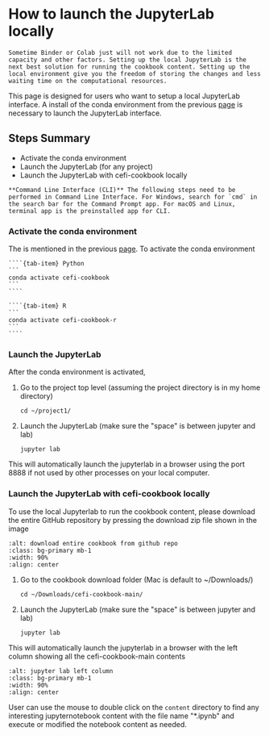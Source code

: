 # How to launch the JupyterLab locally
```{important}
Sometime Binder or Colab just will not work due to the limited capacity and other factors. Setting up the local JupyterLab is the next best solution for running the cookbook content. Setting up the local environment give you the freedom of storing the changes and less waiting time on the computational resources.
```

This page is designed for users who want to setup a local JupyterLab interface. A install of the conda environment from the previous [page](conda-setup) is necessary to launch the JupyterLab interface.


## Steps Summary
- Activate the conda environment
- Launch the JupyterLab (for any project)
- Launch the JupyterLab with cefi-cookbook locally

```{warning}
**Command Line Interface (CLI)** The following steps need to be performed in Command Line Interface. For Windows, search for `cmd` in the search bar for the Command Prompt app. For macOS and Linux, terminal app is the preinstalled app for CLI.
```

### Activate the conda environment
The is mentioned in the previous [page](conda-create). To activate the conda environment
`````{tab-set}
````{tab-item} Python
```
conda activate cefi-cookbook
```
````

````{tab-item} R
```
conda activate cefi-cookbook-r
```
````
`````

### Launch the JupyterLab
After the conda environment is activated,
1. Go to the project top level (assuming the project directory is in my home directory)
    ```
    cd ~/project1/
    ```
2. Launch the JupyterLab (make sure the "space" is between jupyter and lab)
    ```
    jupyter lab
    ```
This will automatically launch the jupyterlab in a browser using the port 8888 if not used by other processes on your local computer.

### Launch the JupyterLab with cefi-cookbook locally
To use the local Jupyterlab to run the cookbook content, please download the entire GitHub repository by pressing the download zip file shown in the image
```{image} ../images/download_cookbook.png
:alt: download entire cookbook from github repo
:class: bg-primary mb-1
:width: 90%
:align: center
```
1. Go to the cookbook download folder (Mac is default to ~/Downloads/)
    ```
    cd ~/Downloads/cefi-cookbook-main/
    ```
2. Launch the JupyterLab (make sure the "space" is between jupyter and lab)
    ```
    jupyter lab
    ```
This will automatically launch the jupyterlab in a browser with the left column showing all the cefi-cookbook-main contents
```{image} ../images/jupyter_left.png
:alt: jupyter lab left column
:class: bg-primary mb-1
:width: 90%
:align: center
```

User can use the mouse to double click on the `content` directory to find any interesting jupyternotebook content with the file name "*.ipynb" and execute or modified the notebook content as needed.





